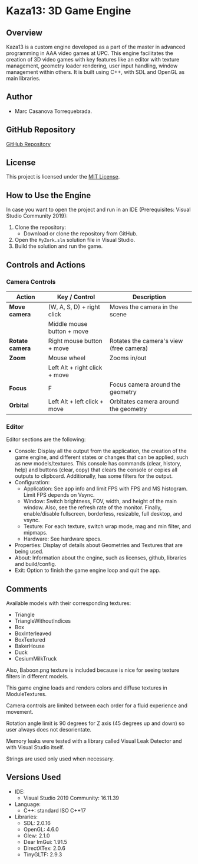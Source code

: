# **Kaza13**: 3D Game Engine

## **Overview**

Kaza13 is a custom engine developed as a part of the master in advanced programming in AAA video games at UPC. This engine facilitates the creation of 3D video games with key features like an editor with texture management, geometry loader rendering, user input handling, window management within others. It is built using C++, with SDL and OpenGL as main libraries.

## **Author**

- Marc Casanova Torrequebrada.

## **GitHub Repository**

[GitHub Repository](https://github.com/SirKaza/Kaza13-3D-Engine)

## **License**

This project is licensed under the [MIT License](LICENSE).

## **How to Use the Engine**

In case you want to open the project and run in an IDE (Prerequisites: Visual Studio Community 2019):
1. Clone the repository:
   - Download or clone the repository from GitHub.
2. Open the `MyZork.sln` solution file in Visual Studio.
3. Build the solution and run the game.

## **Controls and Actions**

### **Camera Controls**
| **Action**         | **Key / Control**             | **Description**                         |
|--------------------|-------------------------------|-----------------------------------------|
| **Move camera**    | (W, A, S, D) + right click    | Moves the camera in the scene           |
|                    | Middle mouse button + move    |                                         |
| **Rotate camera**  | Right mouse button + move     | Rotates the camera's view (free camera) |
| **Zoom**           | Mouse wheel                   | Zooms in/out                            |
|                    | Left Alt + right click + move |                                         |
| **Focus**          | F                             | Focus camera around the geometry        |
| **Orbital**        | Left Alt + left click + move  | Orbitates camera around the geometry    |

### **Editor**

Editor sections are the following:
  - Console: Display all the output from the application, the creation of the game engine, and different states or changes that can be applied, such as new models/textures. This console has commands (clear, history, help) and buttons (clear, copy) that clears the console or copies all outputs to clipboard. Additionally, has some filters for the output.
  - Configuration:
    - Application: See app info and limit FPS with FPS and MS histogram. Limit FPS depends on Vsync.
    - Window: Switch brightness, FOV, width, and height of the main window. Also, see the refresh rate of the monitor. Finally, enable/disable fullscreen, borderless, resizable, full desktop, and vsync.
    - Texture: For each texture, switch wrap mode, mag and min filter, and mipmaps.
    - Hardware: See hardware specs.
  - Properties: Display of details about Geometries and Textures that are being used.
  - About: Information about the engine, such as licenses, github, libraries and build/config.
  - Exit: Option to finish the game engine loop and quit the app.

## **Comments**

Available models with their corresponding textures:
  - Triangle
  - TriangleWithoutIndices
  - Box
  - BoxInterleaved
  - BoxTextured
  - BakerHouse
  - Duck
  - CesiumMilkTruck

Also, Baboon.png texture is included because is nice for seeing texture filters in different models.

This game engine loads and renders colors and diffuse textures in ModuleTextures.

Camera controls are limited between each order for a fluid experience and movement.

Rotation angle limit is 90 degrees for Z axis (45 degrees up and down) so user always does not desorientate.

Memory leaks were tested with a library called Visual Leak Detector and with Visual Studio itself.

Strings are used only used when necessary.

## **Versions Used**

- IDE: 
  - Visual Studio 2019 Community: 16.11.39
- Language:
  - C++: standard ISO C++17
- Libraries:
  - SDL: 2.0.16
  - OpenGL: 4.6.0
  - Glew: 2.1.0
  - Dear ImGui: 1.91.5
  - DirectXTex: 2.0.6
  - TinyGLTF: 2.9.3